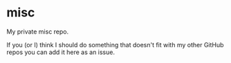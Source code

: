 # misc

My private misc repo.

If you (or I) think I should do something that doesn't fit with my other GitHub repos you can add it here as an issue.
